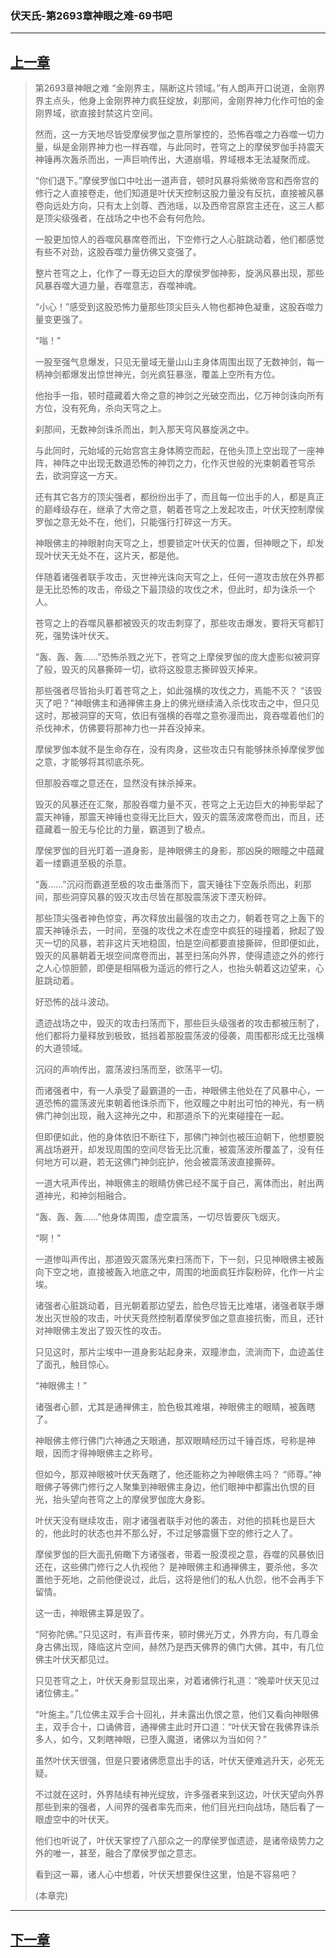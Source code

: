 ### 伏天氏-第2693章神眼之难-69书吧

--------
[上一章](./528312f289c505fb1242282e63a35757.md)
--------


>
>
>
>第2693章神眼之难
>“金刚界主，隔断这片领域。”有人朗声开口说道，金刚界界主点头，他身上金刚界神力疯狂绽放，刹那间，金刚界神力化作可怕的金刚界域，欲直接封禁这片空间。
>
>然而，这一方天地尽皆受摩侯罗伽之意所掌控的，恐怖吞噬之力吞噬一切力量，纵是金刚界神力也一样吞噬，与此同时，苍穹之上的摩侯罗伽手持震天神锤再次轰杀而出，一声巨响传出，大道崩塌，界域根本无法凝聚而成。
>
>“你们退下。”摩侯罗伽口中吐出一道声音，顿时风暴将紫微帝宫和西帝宫的修行之人直接卷走，他们知道是叶伏天控制这股力量没有反抗，直接被风暴卷向远处方向，只有太上剑尊、西池瑶，以及西帝宫原宫主还在，这三人都是顶尖级强者，在战场之中也不会有何危险。
>
>一股更加惊人的吞噬风暴席卷而出，下空修行之人心脏跳动着，他们都感觉有些不对劲，这股吞噬力量仿佛又变强了。
>
>整片苍穹之上，化作了一尊无边巨大的摩侯罗伽神影，旋涡风暴出现，那些风暴吞噬大道力量，吞噬意志，吞噬神魂。
>
>“小心！”感受到这股恐怖力量那些顶尖巨头人物也都神色凝重，这股吞噬力量变更强了。
>
>“嗡！”
>
>一股至强气息爆发，只见无量域无量山山主身体周围出现了无数神剑，每一柄神剑都爆发出惊世神光，剑光疯狂暴涨，覆盖上空所有方位。
>
>他抬手一指，顿时蕴藏着大帝之意的神剑之光破空而出，亿万神剑诛向所有方位，没有死角，杀向天穹之上。
>
>刹那间，无数神剑诛杀而出，刺入那天穹风暴旋涡之中。
>
>与此同时，元始域的元始宫宫主身体腾空而起，在他头顶上空出现了一座神阵，神阵之中出现无数道恐怖的神罚之力，化作灭世般的光束朝着苍穹杀去，欲洞穿这一方天。
>
>还有其它各方的顶尖强者，都纷纷出手了，而且每一位出手的人，都是真正的巅峰级存在，继承了大帝之意，朝着苍穹之上发起攻击，叶伏天控制摩侯罗伽之意无处不在，他们，只能强行打碎这一方天。
>
>神眼佛主的神眼射向天穹之上，想要锁定叶伏天的位置，但神眼之下，却发现叶伏天无处不在，这片天，都是他。
>
>伴随着诸强者联手攻击，灭世神光诛向天穹之上，任何一道攻击放在外界都是无比恐怖的攻击，帝级之下最顶级的攻伐之术，但此时，却为诛杀一个人。
>
>苍穹之上的吞噬风暴都被毁灭的攻击刺穿了，那些攻击爆发，要将天穹都钉死，强势诛叶伏天。
>
>“轰、轰、轰……”恐怖杀戮之光下，苍穹之上摩侯罗伽的庞大虚影似被洞穿了般，毁灭的风暴撕碎一切，欲将这股意志撕碎毁灭掉来。
>
>那些强者尽皆抬头盯着苍穹之上，如此强横的攻伐之力，焉能不灭？
>“该毁灭了吧？”神眼佛主和通禅佛主身上的佛光继续涌入杀伐攻击之中，但只见这时，那被洞穿的天穹，依旧有强横的吞噬之意弥漫而出，竟吞噬着他们的杀伐神术，仿佛要将那神力也一并吞没掉来。
>
>摩侯罗伽本就不是生命存在，没有肉身，这些攻击只有能够抹杀掉摩侯罗伽之意，才能够将其彻底杀死。
>
>但那股吞噬之意还在，显然没有抹杀掉来。
>
>毁灭的风暴还在汇聚，那股吞噬力量不灭，苍穹之上无边巨大的神影举起了震天神锤，那震天神锤也变得无比巨大，毁灭的震荡波席卷而出，而且，还蕴藏着一股无与伦比的力量，霸道到了极点。
>
>摩侯罗伽的目光盯着一道身影，是神眼佛主的身影，那凶戾的眼瞳之中蕴藏着一缕霸道至极的杀意。
>
>“轰……”沉闷而霸道至极的攻击垂落而下，震天锤往下空轰杀而出，刹那间，那些洞穿风暴的毁灭攻击尽皆在那股震荡波下湮灭粉碎。
>
>那些顶尖强者神色惊变，再次释放出最强的攻击之力，朝着苍穹之上轰下的震天神锤杀去，一时间，至强的攻伐之术在虚空中疯狂的碰撞着，掀起了毁灭一切的风暴，若非这片天地稳固，怕是空间都要直接撕碎，但即便如此，毁灭的风暴朝着无垠空间席卷而出，甚至扫荡向外界，使得遗迹之外的修行之人心惊胆颤，即便是相隔极为遥远的修行之人，也抬头朝着这边望来，心脏跳动着。
>
>好恐怖的战斗波动。
>
>遗迹战场之中，毁灭的攻击扫荡而下，那些巨头级强者的攻击都被压制了，他们都将力量释放到极致，抵挡着那股震荡波的侵袭，周围都形成无比强横的大道领域。
>
>沉闷的声响传出，震荡波扫荡而至，欲荡平一切。
>
>而诸强者中，有一人承受了最霸道的一击，神眼佛主他处在了风暴中心，一道恐怖的震荡波光束朝着他诛杀而下，他双瞳之中射出可怕的神光，有一柄佛门神剑出现，融入这神光之中，和那道杀下的光束碰撞在一起。
>
>但即便如此，他的身体依旧不断往下，那佛门神剑也被压迫朝下，他想要脱离战场避开，却发现周围的空间尽皆无比沉重，被震荡波所覆盖了，没有任何地方可以避，若无这佛门神剑庇护，他会被震荡波直接撕碎。
>
>一道大吼声传出，神眼佛主的眼睛仿佛已经不属于自己，离体而出，射出两道神光，和神剑相融合。
>
>“轰、轰、轰……”他身体周围，虚空震荡，一切尽皆要灰飞烟灭。
>
>“啊！”
>
>一道惨叫声传出，那道毁灭震荡光束扫荡而下，下一刻，只见神眼佛主被轰向下空之地，直接被轰入地底之中，周围的地面疯狂炸裂粉碎，化作一片尘埃。
>
>诸强者心脏跳动着，目光朝着那边望去，脸色尽皆无比难堪，诸强者联手爆发出灭世般的攻击，叶伏天竟然控制着摩侯罗伽之意直接抗衡，而且，还针对神眼佛主发出了毁灭性的攻击。
>
>只见这时，那片尘埃中一道身影站起身来，双瞳渗血，流淌而下，血迹盖住了面孔，触目惊心。
>
>“神眼佛主！”
>
>诸强者心颤，尤其是通禅佛主，脸色极其难堪，神眼佛主的眼睛，被轰瞎了。
>
>神眼佛主修行佛门六神通之天眼通，那双眼睛经历过千锤百炼，号称是神眼，因而才得神眼佛主之称号。
>
>但如今，那双神眼被叶伏天轰瞎了，他还能称之为神眼佛主吗？
>“师尊。”神眼佛子等佛门修行之人聚集到神眼佛主身边，他们眼神中都露出仇恨的目光，抬头望向苍穹之上的摩侯罗伽庞大身影。
>
>叶伏天没有继续攻击，刚才诸强者联手对他的袭击，对他的损耗也是巨大的，他此时的状态也并不那么好，不过足够震慑下空的修行之人了。
>
>摩侯罗伽的巨大面孔俯瞰下方诸强者，带着一股漠视之意，吞噬的风暴依旧还在，这些佛门修行之人仇视他？
>是神眼佛主和通禅佛主，要杀他，多次置他于死地，之前他便说过，此后，这将是他们的私人仇怨，他不会再手下留情。
>
>这一击，神眼佛主算是毁了。
>
>“阿弥陀佛。”只见这时，有声音传来，顿时佛光万丈，外界方向，有几尊金身古佛出现，降临这片空间，赫然乃是西天佛界的佛门大佛，其中，有几位佛主叶伏天都见过。
>
>只见苍穹之上，叶伏天身影显现出来，对着诸佛行礼道：“晚辈叶伏天见过诸位佛主。”
>
>“叶施主。”几位佛主双手合十回礼，并未露出仇恨之意，他们又看向神眼佛主，双手合十，口诵佛音，通禅佛主此时开口道：“叶伏天曾在我佛界诛杀多人，如今，又刺瞎神眼，已堕入魔道，诸佛以为当如何？”
>
>虽然叶伏天很强，但是只要诸佛愿意出手的话，叶伏天便难逃升天，必死无疑。
>
>不过就在这时，外界陆续有神光绽放，许多强者来到这边，叶伏天望向外界那些到来的强者，人间界的强者率先而来，他们目光扫向战场，随后看了一眼虚空中的叶伏天。
>
>他们也听说了，叶伏天掌控了八部众之一的摩侯罗伽遗迹，是诸帝级势力之外的唯一，甚至，融合了摩侯罗伽之意志。
>
>看到这一幕，诸人心中想着，叶伏天想要保住这里，怕是不容易吧？
>
>(本章完)
>
>

--------
[下一章](./0c508d86e8443ecdf9a408b2010551dd.md)
--------
